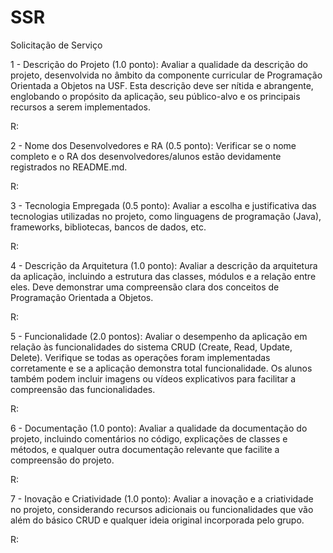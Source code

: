 # SSR
Solicitação de Serviço

1 - Descrição do Projeto (1.0 ponto): Avaliar a qualidade da descrição do projeto, desenvolvida no âmbito da componente curricular de Programação Orientada a Objetos na USF. Esta descrição deve ser nítida e abrangente, englobando o propósito da aplicação, seu público-alvo e os principais recursos a serem implementados.

R:

2 - Nome dos Desenvolvedores e RA (0.5 ponto): Verificar se o nome completo e o RA dos desenvolvedores/alunos estão devidamente registrados no README.md.

R:

3 - Tecnologia Empregada (0.5 ponto):  Avaliar a escolha e justificativa das tecnologias utilizadas no projeto, como linguagens de programação (Java), frameworks, bibliotecas, bancos de dados, etc.

R:

4 - Descrição da Arquitetura (1.0 ponto): Avaliar a descrição da arquitetura da aplicação, incluindo a estrutura das classes, módulos e a relação entre eles. Deve demonstrar uma compreensão clara dos conceitos de Programação Orientada a Objetos.

R:

5 - Funcionalidade (2.0 pontos): Avaliar o desempenho da aplicação em relação às funcionalidades do sistema CRUD (Create, Read, Update, Delete). Verifique se todas as operações foram implementadas corretamente e se a aplicação demonstra total funcionalidade. Os alunos também podem incluir imagens ou vídeos explicativos para facilitar a compreensão das funcionalidades.

R:

6 - Documentação (1.0 ponto): Avaliar a qualidade da documentação do projeto, incluindo comentários no código, explicações de classes e métodos, e qualquer outra documentação relevante que facilite a compreensão do projeto.

R:

7 - Inovação e Criatividade (1.0 ponto): Avaliar a inovação e a criatividade no projeto, considerando recursos adicionais ou funcionalidades que vão além do básico CRUD e qualquer ideia original incorporada pelo grupo.

R:




